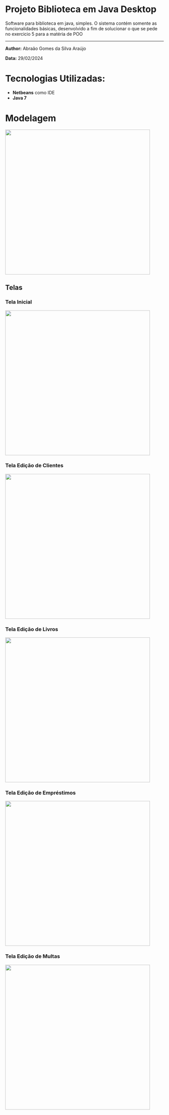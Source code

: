 # Projeto Biblioteca em Java Desktop

Software para biblioteca em java, simples. O sistema contém somente as funcionalidades básicas, desenvolvido a fim de solucionar o que se pede no exercicio 5 para a matéria de POO

---

**Author:** Abraão Gomes da Silva Araújo

**Data:** 29/02/2024

# Tecnologias Utilizadas:
- **Netbeans** como IDE
- **Java 7**

# Modelagem
<img src="https://raw.githubusercontent.com/paulojp-dev/projeto-biblioteca-java/master/imagens/modelagem.png" width="460" />

## Telas
### Tela Inicial
<img src="https://raw.githubusercontent.com/paulojp-dev/projeto-biblioteca-java/master/imagens/tela-inicial.png" width="460" />

### Tela Edição de Clientes
<img src="https://raw.githubusercontent.com/paulojp-dev/projeto-biblioteca-java/master/imagens/tela-clientes.png" width="460" />

### Tela Edição de Livros
<img src="https://raw.githubusercontent.com/paulojp-dev/projeto-biblioteca-java/master/imagens/tela-livros.png" width="460" />

### Tela Edição de Empréstimos
<img src="https://raw.githubusercontent.com/paulojp-dev/projeto-biblioteca-java/master/imagens/tela-emprestimos.png" width="460" />

### Tela Edição de Multas
<img src="https://raw.githubusercontent.com/paulojp-dev/projeto-biblioteca-java/master/imagens/tela-multas.png" width="460" />
